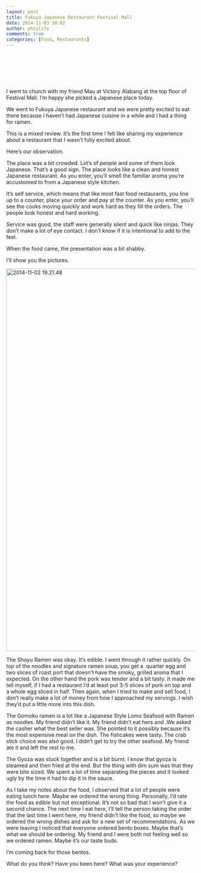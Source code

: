 ```yaml
---
layout: post
title: Fukuya Japanese Restaurant Festival Mall
date: 2014-11-03 10:02
author: phislife
comments: true
categories: [Food, Restaurants]
---
```

&nbsp;

&nbsp;

&nbsp;

I went to church with my friend Mau at Victory Alabang at the top floor of Festival Mall. I’m happy she picked a Japanese place today.

We went to Fukuya Japanese restaurant and we were pretty excited to eat there because I haven’t had Japanese cuisine in a while and I had a thing for ramen.

This is a mixed review. It’s the first time I felt like sharing my experience about a restaurant that I wasn’t fully excited about.

Here’s our observation.

The place was a bit crowded. Lot’s of people and some of them look Japanese. That’s a good sign. The place looks like a clean and honest Japanese restaurant. As you enter, you’ll smell the familiar aroma you’re accustomed to from a Japanese style kitchen.

It’s self service, which means that like most fast food restaurants, you line up to a counter, place your order and pay at the counter. As you enter, you’ll see the cooks moving quickly and work hard as they fill the orders. The people look honest and hard working.

Service was good, the staff were generally silent and quick like ninjas. They don’t make a lot of eye contact. I don’t know if it is intentional to add to the feel.

When the food came, the presentation was a bit shabby.

I’ll show you the pictures.

<a href="http://philippineislandliving.com/fukuya-japanese-restaurant-festival-mall/2014-11-02-19-21-48/" rel="attachment wp-att-1454"><img class="alignleft size-large wp-image-1454" src="http://philippineislandliving.com/wp-content/uploads/2014/11/2014-11-02-19.21.48-1024x1024.jpg" alt="2014-11-02 19.21.48" width="1024" height="1024" /></a>

The Shoyu Ramen was okay. It’s edible. I went through it rather quickly. On top of the noodles and signature ramen soup, you get a  quarter egg and two slices of roast port that doesn’t have the smoky, grilled aroma that I expected. On the other hand the pork was tender and a bit tasty. It made me tell myself, if I had a restaurant I’d at least put 3-5 slices of pork on top and a whole egg sliced in half. Then again, when I tried to make and sell food, I don’t really make a lot of money from how I approached my servings. I wish they’d put a little more into this dish.

The Gomoku ramen is a lot like a Japanese Style Lomo Seafood with Ramen as noodles. My friend didn’t like it. My friend didn’t eat hers and .We asked the casher what the best seller was. She pointed to it possibly because it’s the most expensive meal on the dish. The fishcakes were tasty. The crab stick choice was also good. I didn’t get to try the other seafood. My friend ate it and left the rest to me.

The Gyoza was stuck together and is a bit burnt. I know that gyoza is steamed and then fried at the end. But the thing with dim sum was that they were bite sized. We spent a lot of time separating the pieces and it looked ugly by the time it had to dip it in the sauce.

As I take my notes about the food, I observed that a lot of people were eating lunch here. Maybe we ordered the wrong thing. Personally, I’d rate the food as edible but not exceptional. It’s not so bad that I won’t give it a second chance. The next time I eat here, I’ll tell the person taking the order that the last time I went here, my friend didn’t like the food, so maybe we ordered the wrong dishes and ask for a new set of recommendations. As we were leaving I noticed that everyone ordered bento boxes. Maybe that’s what we should be ordering. My friend and I were both not feeling well so we ordered ramen. Maybe it’s our taste buds.

I’m coming back for those bentos.

What do you think? Have you been here? What was your experience?

&nbsp;

&nbsp;

&nbsp;

&nbsp;
